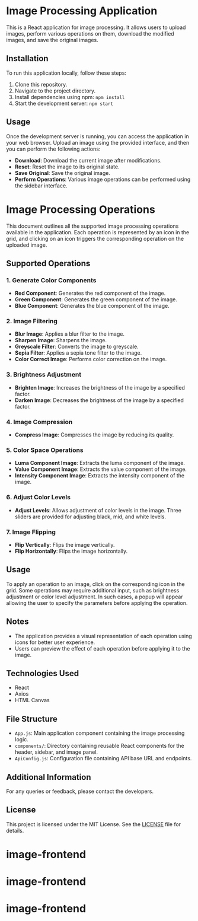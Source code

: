 # Image Processing Application

This is a React application for image processing. It allows users to upload images, perform various operations on them, download the modified images, and save the original images.

## Installation

To run this application locally, follow these steps:

1. Clone this repository.
2. Navigate to the project directory.
3. Install dependencies using npm: `npm install`
4. Start the development server: `npm start`

## Usage

Once the development server is running, you can access the application in your web browser. Upload an image using the provided interface, and then you can perform the following actions:

- **Download**: Download the current image after modifications.
- **Reset**: Reset the image to its original state.
- **Save Original**: Save the original image.
- **Perform Operations**: Various image operations can be performed using the sidebar interface.

# Image Processing Operations

This document outlines all the supported image processing operations available in the application. Each operation is represented by an icon in the grid, and clicking on an icon triggers the corresponding operation on the uploaded image.

## Supported Operations

### 1. Generate Color Components
- **Red Component**: Generates the red component of the image.
- **Green Component**: Generates the green component of the image.
- **Blue Component**: Generates the blue component of the image.

### 2. Image Filtering
- **Blur Image**: Applies a blur filter to the image.
- **Sharpen Image**: Sharpens the image.
- **Greyscale Filter**: Converts the image to greyscale.
- **Sepia Filter**: Applies a sepia tone filter to the image.
- **Color Correct Image**: Performs color correction on the image.

### 3. Brightness Adjustment
- **Brighten Image**: Increases the brightness of the image by a specified factor.
- **Darken Image**: Decreases the brightness of the image by a specified factor.

### 4. Image Compression
- **Compress Image**: Compresses the image by reducing its quality.

### 5. Color Space Operations
- **Luma Component Image**: Extracts the luma component of the image.
- **Value Component Image**: Extracts the value component of the image.
- **Intensity Component Image**: Extracts the intensity component of the image.

### 6. Adjust Color Levels
- **Adjust Levels**: Allows adjustment of color levels in the image. Three sliders are provided for adjusting black, mid, and white levels.

### 7. Image Flipping
- **Flip Vertically**: Flips the image vertically.
- **Flip Horizontally**: Flips the image horizontally.

## Usage

To apply an operation to an image, click on the corresponding icon in the grid. Some operations may require additional input, such as brightness adjustment or color level adjustment. In such cases, a popup will appear allowing the user to specify the parameters before applying the operation.

## Notes

- The application provides a visual representation of each operation using icons for better user experience.
- Users can preview the effect of each operation before applying it to the image.

## Technologies Used

- React
- Axios
- HTML Canvas

## File Structure

- `App.js`: Main application component containing the image processing logic.
- `components/`: Directory containing reusable React components for the header, sidebar, and image panel.
- `ApiConfig.js`: Configuration file containing API base URL and endpoints.

## Additional Information

For any queries or feedback, please contact the developers.

## License

This project is licensed under the MIT License. See the [LICENSE](LICENSE) file for details.

# image-frontend
# image-frontend
# image-frontend
